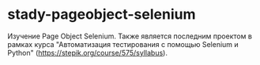 # stady-pageobject-selenium
Изучение Page Object Selenium. Также является последним проектом в рамках курса "Автоматизация тестирования с помощью Selenium и Python" (https://stepik.org/course/575/syllabus).
